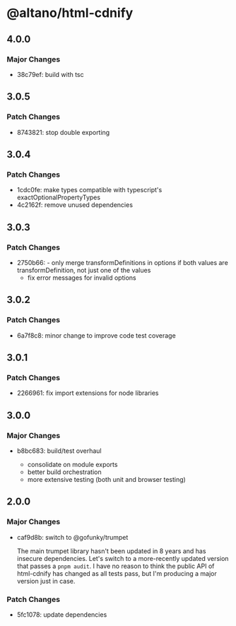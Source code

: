 # @altano/html-cdnify

## 4.0.0

### Major Changes

- 38c79ef: build with tsc

## 3.0.5

### Patch Changes

- 8743821: stop double exporting

## 3.0.4

### Patch Changes

- 1cdc0fe: make types compatible with typescript's exactOptionalPropertyTypes
- 4c2162f: remove unused dependencies

## 3.0.3

### Patch Changes

- 2750b66: - only merge transformDefinitions in options if both values are transformDefinition, not just one of the values
  - fix error messages for invalid options

## 3.0.2

### Patch Changes

- 6a7f8c8: minor change to improve code test coverage

## 3.0.1

### Patch Changes

- 2266961: fix import extensions for node libraries

## 3.0.0

### Major Changes

- b8bc683: build/test overhaul

  - consolidate on module exports
  - better build orchestration
  - more extensive testing (both unit and browser testing)

## 2.0.0

### Major Changes

- caf9d8b: switch to @gofunky/trumpet

  The main trumpet library hasn't been updated in 8 years and has insecure dependencies. Let's switch to a more-recently updated version that passes a `pnpm audit`. I have no reason to think the public API of html-cdnify has changed as all tests pass, but I'm producing a major version just in case.

### Patch Changes

- 5fc1078: update dependencies
